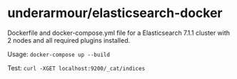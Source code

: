 # underarmour/elasticsearch-docker

Dockerfile and docker-compose.yml file for a Elasticsearch 7.1.1 cluster with 2 nodes and all required plugins installed. 

Usage: `docker-compose up --build`

Test: `curl -XGET localhost:9200/_cat/indices`



